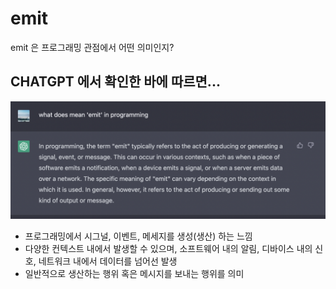 # emit
emit 은 프로그래밍 관점에서 어떤 의미인지?

## CHATGPT 에서 확인한 바에 따르면...

<img src="../Image/what-does-mean-'emit-in-programming.png" width="800px"/> 

* 프로그래밍에서 시그널, 이벤트, 메세지를 생성(생산) 하는 느낌
* 다양한 컨텍스트 내에서 발생할 수 있으며, 소프트웨어 내의 알림, 디바이스 내의 신호, 네트워크 내에서 데이터를 넘어선 발생
* 일반적으로 생산하는 행위 혹은 메시지를 보내는 행위를 의미